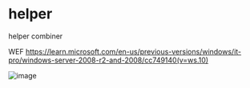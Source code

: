 # helper
helper combiner


WEF
https://learn.microsoft.com/en-us/previous-versions/windows/it-pro/windows-server-2008-r2-and-2008/cc749140(v=ws.10)

![image](https://github.com/user-attachments/assets/a7eebe92-f3ce-4074-bda2-5dc8a9705173)
